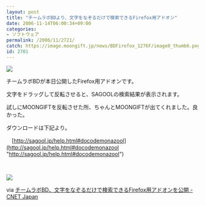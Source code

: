 ```yaml
---
layout: post
title: "チームラボBDより、文字をなぞるだけで検索できるFirefox用アドオン"
date: 2006-11-14T06:00:34+09:00
categories:
- ソフトウェア
permalink: /2006/11/2721/
catch: https://image.moongift.jp/news/BDFirefox_1276F/image0_thumb6.png
id: 2701
---
```

[![](https://image.moongift.jp/news/BDFirefox_1276F/image0_thumb4.png)](https://image.moongift.jp/news/BDFirefox_1276F/image06.png)

 

チームラボBDが本日公開したFirefox用アドオンです。

 

文字をドラッグして反転させると、SAGOOLの検索結果が表示されます。

 

試しにMOONGIFTを反転させた所、ちゃんとMOONGIFTが出てくれました。良かった。

 

ダウンロードは下記より。

 

　[http://sagool.jp/help.html#docodemonazool](http://sagool.jp/help.html#docodemonazool "http://sagool.jp/help.html#docodemonazool")

 

&nbsp;

 

[![](https://image.moongift.jp/news/BDFirefox_1276F/image0_thumb6.png)](https://image.moongift.jp/news/BDFirefox_1276F/image010.png)

 

via [チームラボBD、文字をなぞるだけで検索できるFirefox用アドオンを公開 - CNET Japan](http://japan.cnet.com/news/media/story/0,2000056023,20312247,00.htm)

